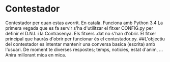 # Contestador
Contestador per quan estas avorrit. En català.
Funciona amb Python 3.4
La primera vegada que es fa servir s'ha d'utilitzar el fitxer CONFIG.py per definir el D.N.I. i la Contrasenya.
Els fitxers .dat no s'han d'obrir.
El fitxer principal que hauràs d'obrir per funcionar és el contestador.py. 
##L'objectiu del contestador es intentar mantenir una conversa basica (escrita) amb l'usuari.
De moment te diverses respostes; temps, noticies, estat d'anim, ...
Anira millorant mica en mica.
